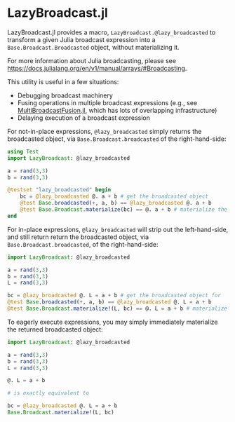 # LazyBroadcast.jl

LazyBroadcast.jl provides a macro, `LazyBroadcast.@lazy_broadcasted` to
transform a given Julia broadcast expression into a
`Base.Broadcast.Broadcasted` object, without materializing it.

For more information about Julia broadcasting, please see https://docs.julialang.org/en/v1/manual/arrays/#Broadcasting.

This utility is useful in a few situations:

 - Debugging broadcast machinery
 - Fusing operations in multiple broadcast expressions (e.g., see [MultiBroadcastFusion.jl](https://github.com/CliMA/MultiBroadcastFusion.jl), which has lots of overlapping infrastructure)
 - Delaying execution of a broadcast expression


For not-in-place expressions, `@lazy_broadcasted` simply
returns the broadcasted object, via `Base.Broadcast.broadcasted`
of the right-hand-side:

```julia
using Test
import LazyBroadcast: @lazy_broadcasted

a = rand(3,3)
b = rand(3,3)

@testset "lazy_broadcasted" begin
    bc = @lazy_broadcasted @. a + b # get the broadcasted object
    @test Base.broadcasted(+, a, b) == @lazy_broadcasted @. a + b
    @test Base.Broadcast.materialize(bc) == @. a + b # materialize the broadcasted object
end
```

For in-place expressions, `@lazy_broadcasted` will strip out
the left-hand-side, and still return return the broadcasted object,
via `Base.Broadcast.broadcasted`, of the right-hand-side:

```julia
import LazyBroadcast: @lazy_broadcasted

a = rand(3,3)
b = rand(3,3)
L = rand(3,3)

bc = @lazy_broadcasted @. L = a + b # get the broadcasted object for
@test Base.broadcasted(+, a, b) == @lazy_broadcasted @. L = a + b
@test Base.Broadcast.materialize!(L, bc) == @. L = a + b # materialize the broadcasted object
```

To eagerly execute expressions, you may simply immediately
materialize the returned broadcasted object:

```julia
import LazyBroadcast: @lazy_broadcasted

a = rand(3,3)
b = rand(3,3)
L = rand(3,3)

@. L = a + b

# is exactly equivalent to

bc = @lazy_broadcasted @. L = a + b
Base.Broadcast.materialize!(L, bc)
```
